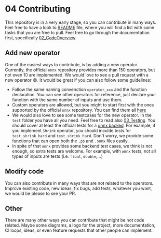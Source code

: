 # 04 Contributing
This repository is in a very early stage, so you can contribute in many ways. Feel free to have a look to [README](README.md) file, where you will find a list with some tasks that you are free to pull. Feel free to go through the documentation first, specifically [02_CodeOverview](doc/02_CodeOverview)

## Add new operator
One of the easiest ways to contribute, is by adding a new operator. Currently, the official `onnx` repository provides more than 150 operators, but not even 10 are implemented. We would love to see a pull request with a new operator :smiley:. It would be great if you can also follow some guidelines:
* Follow the same naming convenction `operator_xxx` and the function declaration. You can see other operators for reference, just declare your function with the same number of inputs and use them.
* Custom operators are allowed, but you might to start first with the ones supported by the official `onnx` repository. You can find them all [here](https://github.com/onnx/onnx/blob/master/docs/Operators.md)
* We would also love to see some testcases for the new operator. In the `test` folder you have all you need. Feel free to read also [03_Testing](doc/03_Testing). You should cover at least the official tests for a [onnx backed](https://github.com/onnx/onnx/tree/master/onnx/backend/test/data/node). For example, if you implement `Shrink` operator, you should inculde tests for `test_shrink_hard` and `test_shrink_hard`. Don't worry, we provide some functions that can open both the `.pb` and `.onnx` files easily.
* In spite of that `onnx` provides some backend test cases, we think is not enough, so extra tests are welcome. For example, with `onnx` tests, not all types of inputs are tests (i.e. `float`, `double`,...)

## Modify code
You can also contribute in many ways that are not related to the operators. Improve existing code, new ideas, fix bugs, add tests, whatever you want, we would be please to see your PR.

## Other
There are many other ways you can contribute that might be not code related. Maybe some diagrams, a logo for the project, more documentation, CI loops, ideas, or even feature requests that other people can implement.
